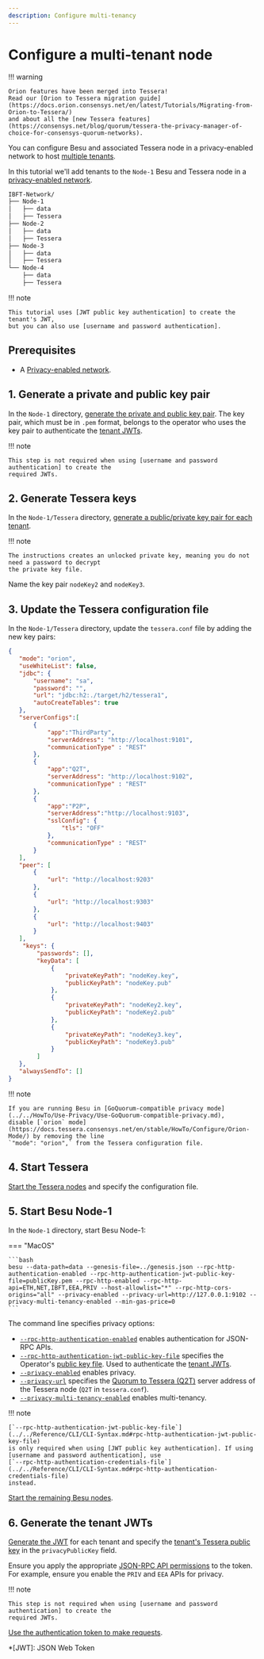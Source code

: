 ```yaml
---
description: Configure multi-tenancy
---
```


# Configure a multi-tenant node

!!! warning

    Orion features have been merged into Tessera!
    Read our [Orion to Tessera migration guide](https://docs.orion.consensys.net/en/latest/Tutorials/Migrating-from-Orion-to-Tessera/)
    and about all the [new Tessera features](https://consensys.net/blog/quorum/tessera-the-privacy-manager-of-choice-for-consensys-quorum-networks).

You can configure Besu and associated Tessera node in a privacy-enabled network to host
[multiple tenants](../../concepts/privacy/multi-tenancy.md).

In this tutorial we'll add tenants to the `Node-1` Besu and Tessera node in a
[privacy-enabled network](index.md).

```bash
IBFT-Network/
├── Node-1
│   ├── data
│   ├── Tessera
├── Node-2
│   ├── data
│   ├── Tessera
├── Node-3
│   ├── data
│   ├── Tessera
└── Node-4
    ├── data
    ├── Tessera
```

!!! note

    This tutorial uses [JWT public key authentication] to create the tenant's JWT,
    but you can also use [username and password authentication].

## Prerequisites

* A [Privacy-enabled network](index.md).

## 1. Generate a private and public key pair

In the `Node-1` directory, [generate the private and public key pair]. The key pair, which must be
in `.pem` format, belongs to the operator who uses the key pair to authenticate the
[tenant JWTs](#7-generate-the-tenant-jwts).

!!! note

    This step is not required when using [username and password authentication] to create the
    required JWTs.

## 2. Generate Tessera keys

In the `Node-1/Tessera` directory,
[generate a public/private key pair for each tenant](index.md#2-generate-tessera-keys).

!!! note

    The instructions creates an unlocked private key, meaning you do not need a password to decrypt
    the private key file.

Name the key pair `nodeKey2` and `nodeKey3`.

## 3. Update the Tessera configuration file

In the `Node-1/Tessera` directory, update the `tessera.conf` file by adding the new key pairs:

```json
{
   "mode": "orion",
   "useWhiteList": false,
   "jdbc": {
       "username": "sa",
       "password": "",
       "url": "jdbc:h2:./target/h2/tessera1",
       "autoCreateTables": true
   },
   "serverConfigs":[
       {
           "app":"ThirdParty",
           "serverAddress": "http://localhost:9101",
           "communicationType" : "REST"
       },
       {
           "app":"Q2T",
           "serverAddress": "http://localhost:9102",
           "communicationType" : "REST"
       },
       {
           "app":"P2P",
           "serverAddress":"http://localhost:9103",
           "sslConfig": {
               "tls": "OFF"
           },
           "communicationType" : "REST"
       }
   ],
   "peer": [
       {
           "url": "http://localhost:9203"
       },
       {
           "url": "http://localhost:9303"
       },
       {
           "url": "http://localhost:9403"
       }
   ],
    "keys": {
        "passwords": [],
        "keyData": [
            {
                "privateKeyPath": "nodeKey.key",
                "publicKeyPath": "nodeKey.pub"
            },
            {
                "privateKeyPath": "nodeKey2.key",
                "publicKeyPath": "nodeKey2.pub"
            },
            {
                "privateKeyPath": "nodeKey3.key",
                "publicKeyPath": "nodeKey3.pub"
            }
        ]
   },
   "alwaysSendTo": []
}
```

!!! note

    If you are running Besu in [GoQuorum-compatible privacy mode](../../HowTo/Use-Privacy/Use-GoQuorum-compatible-privacy.md),
    disable [`orion` mode](https://docs.tessera.consensys.net/en/stable/HowTo/Configure/Orion-Mode/) by removing the line
    `"mode": "orion",` from the Tessera configuration file.

## 4. Start Tessera

[Start the Tessera nodes](index.md#4-start-the-tessera-nodes) and specify
the configuration file.

## 5. Start Besu Node-1

In the `Node-1` directory, start Besu Node-1:

=== "MacOS"

    ```bash
    besu --data-path=data --genesis-file=../genesis.json --rpc-http-authentication-enabled --rpc-http-authentication-jwt-public-key-file=publicKey.pem --rpc-http-enabled --rpc-http-api=ETH,NET,IBFT,EEA,PRIV --host-allowlist="*" --rpc-http-cors-origins="all" --privacy-enabled --privacy-url=http://127.0.0.1:9102 --privacy-multi-tenancy-enabled --min-gas-price=0
    ```

The command line specifies privacy options:

* [`--rpc-http-authentication-enabled`](../../../reference/cli/options.md#rpc-http-authentication-enabled)
  enables authentication for JSON-RPC APIs.
* [`--rpc-http-authentication-jwt-public-key-file`](../../../reference/cli/options.md#rpc-http-authentication-jwt-public-key-file)
  specifies the Operator's [public key file](#1-generate-a-private-and-public-key-pair). Used to
  authenticate the [tenant JWTs](#7-generate-the-tenant-jwts).
* [`--privacy-enabled`](../../../reference/cli/options.md#privacy-enabled) enables privacy.
* [`--privacy-url`](../../../reference/cli/options.md#privacy-url) specifies the
    [Quorum to Tessera (Q2T)] server address of the Tessera node (`Q2T` in `tessera.conf`).
* [`--privacy-multi-tenancy-enabled`](../../../reference/cli/options.md#privacy-multi-tenancy-enabled)
  enables multi-tenancy.

!!! note

    [`--rpc-http-authentication-jwt-public-key-file`](../../Reference/CLI/CLI-Syntax.md#rpc-http-authentication-jwt-public-key-file)
    is only required when using [JWT public key authentication]. If using
    [username and password authentication], use
    [`--rpc-http-authentication-credentials-file`](../../Reference/CLI/CLI-Syntax.md#rpc-http-authentication-credentials-file)
    instead.

[Start the remaining Besu nodes](index.md#7-start-besu-node-2).

## 6. Generate the tenant JWTs

[Generate the JWT](../../../how-to/use-besu-api/authenticate.md#2-create-the-jwt) for each tenant
and specify the [tenant's Tessera public key](#2-generate-tessera-keys) in the `privacyPublicKey`
field.

Ensure you apply the appropriate
[JSON-RPC API permissions](../../../how-to/use-besu-api/authenticate.md#json-rpc-permissions) to the
token. For example, ensure you enable the `PRIV` and `EEA` APIs for privacy.

!!! note

    This step is not required when using [username and password authentication] to create the
    required JWTs.

[Use the authentication token to make requests].

<!-- Links -->
[JWT public key authentication]: ../../../how-to/use-besu-api/authenticate.md#jwt-public-key-authentication
[username and password authentication]: ../../../how-to/use-besu-api/authenticate.md#username-and-password-authentication
[generate the private and public key pair]: ../../../how-to/use-besu-api/authenticate.md#1-generate-a-private-and-public-key-pair
[Use the authentication token to make requests]: ../../../how-to/use-besu-api/authenticate.md#using-an-authentication-token-to-make-requests
[Quorum to Tessera (Q2T)]: https://docs.tessera.consensys.net/Concepts/TesseraAPI/#quorum-to-tessera-api
<!-- Abbreviations -->
*[JWT]: JSON Web Token
